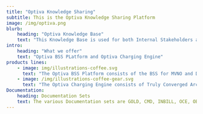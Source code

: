 ```yaml
---
title: "Optiva Knowledge Sharing"
subtitle: This is the Optiva Knowledge Sharing Platform
image: /img/optiva.png
blurb:
    heading: "Optiva Knowledge Base"
    text: "This Knowledge Base is used for both Internal Stakeholders and External Users."
intro:
    heading: "What we offer"
    text: "Optiva BSS PLatform and Optiva Charging Engine"
products lines:
    - image: img/illustrations-coffee.svg
      text: "The Optiva BSS Platform consists of the BSS for MVNO and Digital-First BSS."
    - image: /img/illustrations-coffee-gear.svg
      text: "The Optiva Charging Engine consists of Truly Converged Architecture, Charging for IoT and 5G Monetization."
Documentation:
    heading: Documentation Sets
    text: The various Documentation sets are GOLD, CMD, INBILL, OCE, OBP, PCS, Railways, S@O, TCB and UC.
---
```


